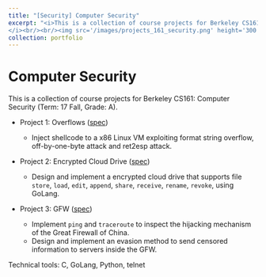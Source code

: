 ```yaml
---
title: "[Security] Computer Security"
excerpt: "<i>This is a collection of course projects for Berkeley CS161: Computer Security (Term: 17 Fall, Grade: A).
</i><br/><br/><img src='/images/projects_161_security.png' height='300' width='500'>"
collection: portfolio
---
```


Computer Security
======

This is a collection of course projects for Berkeley CS161: Computer Security (Term: 17 Fall, Grade: A).
* Project 1: Overflows ([spec](https://ycruan.github.io/files/161_project1_spec.pdf))
  * Inject shellcode to a x86 Linux VM exploiting format string overflow, off-by-one-byte attack and ret2esp attack.

* Project 2: Encrypted Cloud Drive ([spec](https://ycruan.github.io/files/161_project2_spec.pdf))
  * Design and implement a encrypted cloud drive that supports file `store`, `load`, `edit`, `append`, `share`, `receive`, 
  `rename`, `revoke`, using GoLang.

* Project 3: GFW ([spec](https://ycruan.github.io/files/161_project3_spec.pdf))
  * Implement `ping` and `traceroute` to inspect the hijacking mechanism of the Great Firewall of China.
  * Design and implement an evasion method to send censored information to servers inside the GFW.

Technical tools: C, GoLang, Python, telnet